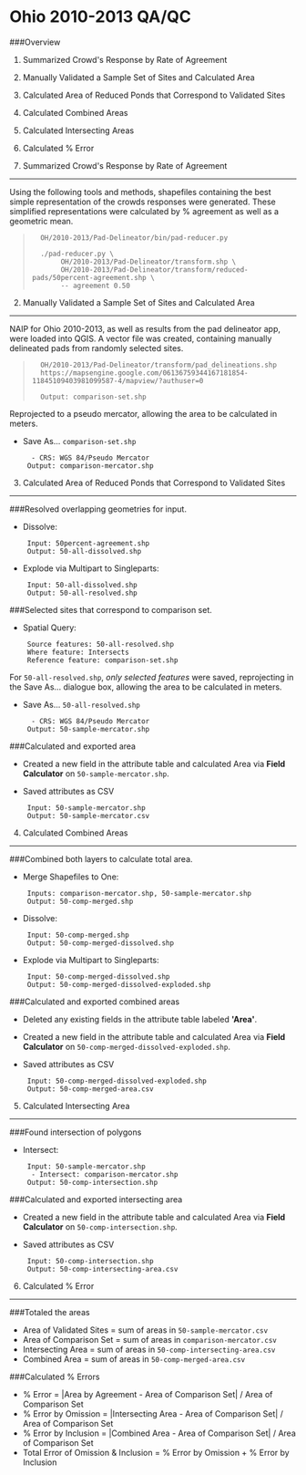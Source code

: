 Ohio 2010-2013 QA/QC
=====================
###Overview
1. Summarized Crowd's Response by Rate of Agreement
2. Manually Validated a Sample Set of Sites and Calculated Area
3. Calculated Area of Reduced Ponds that Correspond to Validated Sites
4. Calculated Combined Areas
5. Calculated Intersecting Areas
6. Calculated % Error


1. Summarized Crowd's Response by Rate of Agreement
-------------------------------------------------------------

Using the following tools and methods, shapefiles containing the best simple representation of the crowds responses were generated. These simplified representations were calculated by % agreement as well as a geometric mean.

>	    OH/2010-2013/Pad-Delineator/bin/pad-reducer.py
>
>	    ./pad-reducer.py \ 
>		     OH/2010-2013/Pad-Delineator/transform.shp \
>		     OH/2010-2013/Pad-Delineator/transform/reduced-pads/50percent-agreement.shp \
>		     -- agreement 0.50

2. Manually Validated a Sample Set of Sites and Calculated Area
-------------------------------------------------------------
NAIP for Ohio 2010-2013, as well as results from the pad delineator app, were loaded into QGIS. A vector file was created, containing manually delineated pads from randomly selected sites.
	
>		OH/2010-2013/Pad-Delineator/transform/pad_delineations.shp
>		https://mapsengine.google.com/06136759344167181854-11845109403981099587-4/mapview/?authuser=0
>	 
>		Output: comparison-set.shp


Reprojected to a pseudo mercator, allowing the area to be calculated in meters.

 - Save As... `comparison-set.shp`

		 - CRS: WGS 84/Pseudo Mercator
		Output: comparison-mercator.shp



3. Calculated Area of Reduced Ponds that Correspond to Validated Sites
--------------------------------------------------------------------
###Resolved overlapping geometries for input.

 - Dissolve:

		Input: 50percent-agreement.shp
		Output: 50-all-dissolved.shp

 - Explode via Multipart to Singleparts:

		Input: 50-all-dissolved.shp
		Output: 50-all-resolved.shp


###Selected sites that correspond to comparison set.

 - Spatial Query:
	
		Source features: 50-all-resolved.shp
		Where feature: Intersects
		Reference feature: comparison-set.shp

For `50-all-resolved.shp`, *only selected features* were saved, reprojecting in the Save As... dialogue box, allowing the area to be calculated in meters.

 - Save As... `50-all-resolved.shp`
			
		 - CRS: WGS 84/Pseudo Mercator
		Output: 50-sample-mercator.shp
		


###Calculated and exported area



 - Created a new field in the attribute table and calculated Area via **Field Calculator** on `50-sample-mercator.shp`.
 - Saved attributes as CSV
		
		Input: 50-sample-mercator.shp
		Output: 50-sample-mercator.csv

4. Calculated Combined Areas
------------------------------------------------------------------
###Combined both layers to calculate total area.

 - Merge Shapefiles to One:
 
		Inputs: comparison-mercator.shp, 50-sample-mercator.shp
		Output: 50-comp-merged.shp 

 - Dissolve:
	
		Input: 50-comp-merged.shp
		Output: 50-comp-merged-dissolved.shp

 - Explode via Multipart to Singleparts:

		Input: 50-comp-merged-dissolved.shp
		Output: 50-comp-merged-dissolved-exploded.shp


###Calculated and exported combined areas

 - Deleted any existing fields in the attribute table labeled **'Area'**. 
 - Created a new field in the attribute table and calculated Area via **Field Calculator** on `50-comp-merged-dissolved-exploded.shp`.
 - Saved attributes as CSV
		
		Input: 50-comp-merged-dissolved-exploded.shp
		Output: 50-comp-merged-area.csv


5. Calculated Intersecting Area
-------------------------------------------------------------------

###Found intersection of polygons

 - Intersect: 
	
		Input: 50-sample-mercator.shp
		 - Intersect: comparison-mercator.shp
		Output: 50-comp-intersection.shp


###Calculated and exported intersecting area

 - Created a new field in the attribute table and calculated Area via **Field Calculator** on `50-comp-intersection.shp`.
 - Saved attributes as CSV
		
		Input: 50-comp-intersection.shp
		Output: 50-comp-intersecting-area.csv

6. Calculated % Error
----------------------------------------------------------------
###Totaled the areas

- Area of Validated Sites = sum of areas in `50-sample-mercator.csv`
- Area of Comparison Set = sum of areas in `comparison-mercator.csv`
- Intersecting Area = sum of areas in `50-comp-intersecting-area.csv`
- Combined Area = sum of areas in `50-comp-merged-area.csv`

###Calculated % Errors

- % Error = |Area by Agreement - Area of Comparison Set| / Area of Comparison Set
- % Error by Omission = |Intersecting Area - Area of Comparison Set| / Area of Comparison Set
- % Error by Inclusion = |Combined Area - Area of Comparison Set| / Area of Comparison Set
- Total Error of Omission & Inclusion = % Error by Omission + % Error by Inclusion